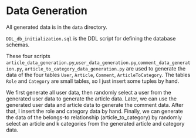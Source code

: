 # Data Generation

All generated data is in the `data` directory.



`DDL_db_initialization.sql` is the DDL script for defining the database schemas.

These four scripts `article_data_generation.py`,`user_data_generation.py`,`comment_data_generation.py`, `article_to_category_data_generation.py` are used to generate the data of the four tables `User`, `Article`, `Comment`, `ArticleToCategory`. The tables `Role` and `Category` are small tables, so I just insert some tuples by hand.

We first generate all user data, then randomly select a user from the generated user data to generate the article data. Later, we can use the generated user data and article data to generate the comment data. After that, I insert the role and category data by hand. Finally, we can generate the data of the belongs-to relationship (article_to_category) by randomly select an article and k categories from the generated article and category data.


